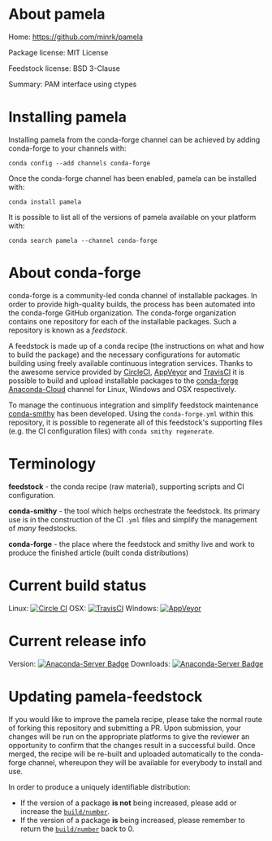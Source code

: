 About pamela
============

Home: https://github.com/minrk/pamela

Package license: MIT License

Feedstock license: BSD 3-Clause

Summary: PAM interface using ctypes



Installing pamela
=================

Installing pamela from the conda-forge channel can be achieved by adding conda-forge to your channels with:

```
conda config --add channels conda-forge
```

Once the conda-forge channel has been enabled, pamela can be installed with:

```
conda install pamela
```

It is possible to list all of the versions of pamela available on your platform with:

```
conda search pamela --channel conda-forge
```


About conda-forge
=================

conda-forge is a community-led conda channel of installable packages.
In order to provide high-quality builds, the process has been automated into the
conda-forge GitHub organization. The conda-forge organization contains one repository 
for each of the installable packages. Such a repository is known as a *feedstock*.

A feedstock is made up of a conda recipe (the instructions on what and how to build
the package) and the necessary configurations for automatic building using freely
available continuous integration services. Thanks to the awesome service provided by
[CircleCI](https://circleci.com/), [AppVeyor](http://www.appveyor.com/)
and [TravisCI](https://travis-ci.org/) it is possible to build and upload installable
packages to the [conda-forge](https://anaconda.org/conda-forge)
[Anaconda-Cloud](http://docs.anaconda.org/) channel for Linux, Windows and OSX respectively.

To manage the continuous integration and simplify feedstock maintenance
[conda-smithy](http://github.com/conda-forge/conda-smithy) has been developed.
Using the ``conda-forge.yml`` within this repository, it is possible to regenerate all of
this feedstock's supporting files (e.g. the CI configuration files) with ``conda smithy regenerate``.


Terminology
===========

**feedstock** - the conda recipe (raw material), supporting scripts and CI configuration.

**conda-smithy** - the tool which helps orchestrate the feedstock.
                   Its primary use is in the construction of the CI ``.yml`` files
                   and simplify the management of *many* feedstocks.

**conda-forge** - the place where the feedstock and smithy live and work to
                  produce the finished article (built conda distributions)

Current build status
====================
Linux: [![Circle CI](https://circleci.com/gh/conda-forge/pamela-feedstock.svg?style=svg)](https://circleci.com/gh/conda-forge/pamela-feedstock)
OSX: [![TravisCI](https://travis-ci.org/conda-forge/pamela-feedstock.svg?branch=master)](https://travis-ci.org/conda-forge/pamela-feedstock) 
Windows: [![AppVeyor](https://ci.appveyor.com/api/projects/status/github/conda-forge/pamela-feedstock?svg=True)](https://ci.appveyor.com/project/conda-forge/pamela-feedstock/branch/master)

Current release info
====================
Version: [![Anaconda-Server Badge](https://anaconda.org/conda-forge/pamela/badges/version.svg)](https://anaconda.org/conda-forge/pamela)
Downloads: [![Anaconda-Server Badge](https://anaconda.org/conda-forge/pamela/badges/downloads.svg)](https://anaconda.org/conda-forge/pamela)


Updating pamela-feedstock
=========================

If you would like to improve the pamela recipe, please take the normal
route of forking this repository and submitting a PR. Upon submission, your changes will
be run on the appropriate platforms to give the reviewer an opportunity to confirm that the
changes result in a successful build. Once merged, the recipe will be re-built and uploaded
automatically to the conda-forge channel, whereupon they will be available for everybody to
install and use.

In order to produce a uniquely identifiable distribution:
 * If the version of a package **is not** being increased, please add or increase
   the [``build/number``](http://conda.pydata.org/docs/building/meta-yaml.html#build-number-and-string). 
 * If the version of a package **is** being increased, please remember to return
   the [``build/number``](http://conda.pydata.org/docs/building/meta-yaml.html#build-number-and-string)
   back to 0.
